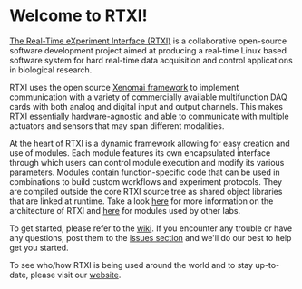 Welcome to RTXI!
====

<a href="http://www.rtxi.org">The Real-Time eXperiment Interface (RTXI)</a> is a collaborative open-source software development project aimed at producing a real-time Linux based software system for hard real-time data acquisition and control applications in biological research.

RTXI uses the open source <a href="http://xenomai.org">Xenomai framework</a> to implement communication with a variety of commercially available multifunction DAQ cards with both analog and digital input and output channels. This makes RTXI essentially hardware-agnostic and able to communicate with multiple actuators and sensors that may span different modalities.

At the heart of RTXI is a dynamic framework allowing for easy creation and use of modules. Each module features its own encapsulated interface through which users can control module execution and modify its various parameters. Modules contain function-specific code that can be used in combinations to build custom workflows and experiment protocols. They are compiled outside the core RTXI source tree as shared object libraries that are linked at runtime. Take a look <a href="http://www.rtxi.org/topics/modules/">here</a> for more information on the architecture of RTXI and <a href="https://github.com/RTXI/modules">here</a> for modules used by other labs.

To get started, please refer to the <a href="https://github.com/RTXI/rtxi/wiki">wiki</a>. If you encounter any trouble or have any questions, post them to the <a href="https://github.com/RTXI/rtxi/issues">issues section</a> and we'll do our best to help get you started.

To see who/how RTXI is being used around the world and to stay up-to-date, please visit our <a href="http://www.rtxi.org">website</a>.
